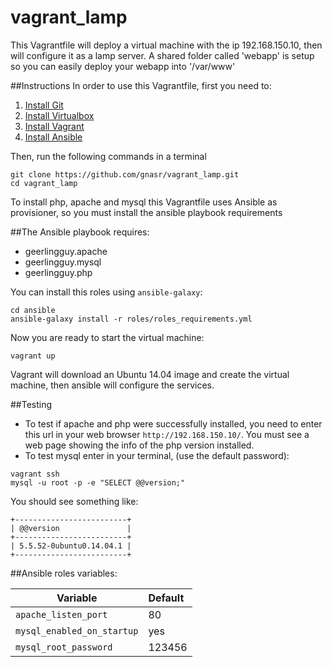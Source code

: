# vagrant_lamp
This Vagrantfile will deploy a virtual machine with the ip 192.168.150.10, then will configure it as a lamp server.
A shared folder called 'webapp' is setup so you can easily deploy your webapp into '/var/www'

##Instructions
In order to use this Vagrantfile, first you need to:

1. [Install Git](https://git-scm.com/book/en/v2/Getting-Started-Installing-Git)
2. [Install Virtualbox](https://www.virtualbox.org/wiki/Downloads)
3. [Install Vagrant](https://www.vagrantup.com/docs/installation/)
4. [Install Ansible](https://docs.ansible.com/ansible/intro_installation.html)

Then, run the following commands in a terminal
```
git clone https://github.com/gnasr/vagrant_lamp.git
cd vagrant_lamp
```
To install php, apache and mysql this Vagrantfile uses Ansible as provisioner, so you must install the ansible playbook requirements

##The Ansible playbook requires:
* geerlingguy.apache
* geerlingguy.mysql
* geerlingguy.php

You can install this roles using `ansible-galaxy`:
```
cd ansible
ansible-galaxy install -r roles/roles_requirements.yml
```

Now you are ready to start the virtual machine:
```
vagrant up
```
Vagrant will download an Ubuntu 14.04 image and create the virtual machine, then ansible will configure the services.

##Testing
* To test if apache and php were successfully installed, you need to enter this url in your web browser `http://192.168.150.10/`. You must see a web page showing the info of the php version installed.
* To test mysql enter in your terminal, (use the default password):
```
vagrant ssh
mysql -u root -p -e "SELECT @@version;"
```
You should see something like:
```
+-------------------------+
| @@version               |
+-------------------------+
| 5.5.52-0ubuntu0.14.04.1 |
+-------------------------+
```
##Ansible roles variables:

|Variable|Default|
|---|:--|
|```apache_listen_port```|80|
|```mysql_enabled_on_startup```|yes|
|```mysql_root_password```|123456|
